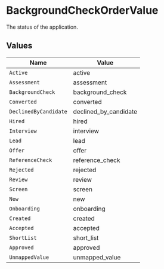 # BackgroundCheckOrderValue

The status of the application.


## Values

| Name                  | Value                 |
| --------------------- | --------------------- |
| `Active`              | active                |
| `Assessment`          | assessment            |
| `BackgroundCheck`     | background_check      |
| `Converted`           | converted             |
| `DeclinedByCandidate` | declined_by_candidate |
| `Hired`               | hired                 |
| `Interview`           | interview             |
| `Lead`                | lead                  |
| `Offer`               | offer                 |
| `ReferenceCheck`      | reference_check       |
| `Rejected`            | rejected              |
| `Review`              | review                |
| `Screen`              | screen                |
| `New`                 | new                   |
| `Onboarding`          | onboarding            |
| `Created`             | created               |
| `Accepted`            | accepted              |
| `ShortList`           | short_list            |
| `Approved`            | approved              |
| `UnmappedValue`       | unmapped_value        |